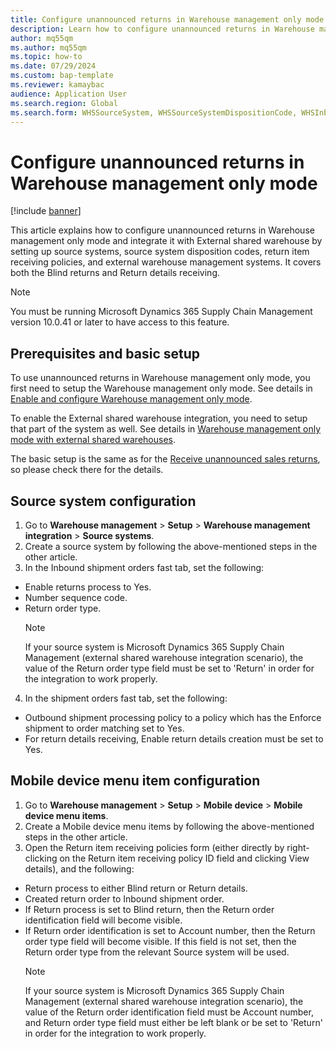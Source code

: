 ```yaml
---
title: Configure unannounced returns in Warehouse management only mode
description: Learn how to configure unannounced returns in Warehouse management only mode by setting up source systems, source system disposition codes, return item receiving policies, and external warehouse management systems.
author: mq55qm
ms.author: mq55qm
ms.topic: how-to
ms.date: 07/29/2024
ms.custom: bap-template
ms.reviewer: kamaybac
audience: Application User
ms.search.region: Global
ms.search.form: WHSSourceSystem, WHSSourceSystemDispositionCode, WHSInboundShipmentOrder, WHSParameters, WHSInboundShipmentOrderMessage, WHSReturnItemReceivingPolicy
---
```


# Configure unannounced returns in Warehouse management only mode

[!include [banner](../includes/banner.md)]

This article explains how to configure unannounced returns in Warehouse management only mode and integrate it with External shared warehouse by setting up source systems, source system disposition codes, return item receiving policies, and external warehouse management systems.
It covers both the Blind returns and Return details receiving.

> [!NOTE]
> You must be running Microsoft Dynamics 365 Supply Chain Management version 10.0.41 or later to have access to this feature.

## <a name="prerequisites-and-basic-setup"></a>Prerequisites and basic setup

To use unannounced returns in Warehouse management only mode, you first need to setup the Warehouse management only mode. See details in [Enable and configure Warehouse management only mode](wms-only-mode-setup.md).

To enable the External shared warehouse integration, you need to setup that part of the system as well. See details in [Warehouse management only mode with external shared warehouses](wms-only-mode-external-shared-warehouse).

The basic setup is the same as for the [Receive unannounced sales returns](sales-returns-unannounced.md), so please check there for the details.

## <a name="source-system-configuration"></a>Source system configuration

1. Go to **Warehouse management** \> **Setup** \> **Warehouse management integration** \> **Source systems**.
2. Create a source system by following the above-mentioned steps in the other article.
3. In the Inbound shipment orders fast tab, set the following:
  - Enable returns process to Yes.
  - Number sequence code.
  - Return order type.
    > [!NOTE]
    > If your source system is Microsoft Dynamics 365 Supply Chain Management (external shared warehouse integration scenario), the value of the Return order type field must be set to 'Return' in order for the integration to work properly.
4. In the shipment orders fast tab, set the following:
  - Outbound shipment processing policy to a policy which has the Enforce shipment to order matching set to Yes.
  - For return details receiving, Enable return details creation must be set to Yes.

## <a name="mobile-device-menu-item-configuration"></a>Mobile device menu item configuration

1. Go to **Warehouse management** \> **Setup** \> **Mobile device** \> **Mobile device menu items**.
2. Create a Mobile device menu items by following the above-mentioned steps in the other article.
3. Open the Return item receiving policies form (either directly by right-clicking on the Return item receiving policy ID field and clicking View details), and the following:
  - Return process to either Blind return or Return details.
  - Created return order to Inbound shipment order.
  - If Return process is set to Blind return, then the Return order identification field will become visible.
  - If Return order identification is set to Account number, then the Return order type field will become visible. If this field is not set, then the Return order type from the relevant Source system will be used.
    > [!NOTE]
    > If your source system is Microsoft Dynamics 365 Supply Chain Management (external shared warehouse integration scenario), the value of the Return order identification field must be Account number, and Return order type field must either be left blank or be set to 'Return' in order for the integration to work properly.
